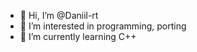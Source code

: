 - 👋 Hi, I’m @Daniil-rt
- 👀 I’m interested in programming, porting
- 🌱 I’m currently learning C++

<!---
Daniil-rt/Daniil-rt is a ✨ special ✨ repository because its `README.md` (this file) appears on your GitHub profile.
You can click the Preview link to take a look at your changes.
--->
